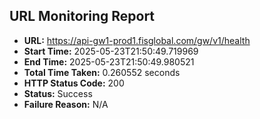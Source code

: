 ## URL Monitoring Report

- **URL:** https://api-gw1-prod1.fisglobal.com/gw/v1/health
- **Start Time:** 2025-05-23T21:50:49.719969
- **End Time:** 2025-05-23T21:50:49.980521
- **Total Time Taken:** 0.260552 seconds
- **HTTP Status Code:** 200
- **Status:** Success
- **Failure Reason:** N/A
